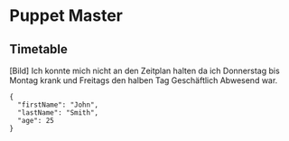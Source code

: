 # Puppet Master

## Timetable
[Bild] 
Ich konnte mich nicht an den Zeitplan halten da ich Donnerstag bis Montag krank und Freitags den halben Tag Geschäftlich Abwesend war.

```
{
  "firstName": "John",
  "lastName": "Smith",
  "age": 25
}
``` 